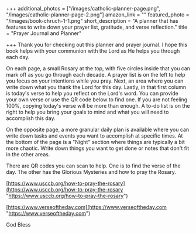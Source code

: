 +++
additional_photos = ["/images/catholic-planner-page.png", "/images/catholic-planner-page-2.png"]
amazon_link = ""
featured_photo = "/images/book-chruch-1-1.png"
short_description = "A planner that has features to write down your prayer list, gratitude, and verse reflection."
title = "Prayer Journal and Planner"

+++
Thank you for checking out this planner and prayer journal. I hope this book helps with your communion with the Lord as He helps you through each day.

On each page, a small Rosary at the top, with five circles inside that you can mark off as you go through each decade. A prayer list is on the left to help you focus on your intentions while you pray. Next, an area where you can write down what you thank the Lord for this day. Lastly, in that first column is today's verse to help you reflect on the Lord's word. You can provide your own verse or use the QR code below to find one. If you are not feeling 100%, copying today's verse will be more than enough. A to-do list is on the right to help you bring your goals to mind and what you will need to accomplish this day.

On the opposite page, a more granular daily plan is available where you can write down tasks and events you want to accomplish at specific times. At the bottom of the page is a "Night" section where things are typically a bit more chaotic. Write down things you want to get done or notes that don't fit in the other areas. 

There are QR codes you can scan to help. One is to find the verse of the day. The other has the Glorious Mysteries and how to pray the Rosary. 

[https://www.usccb.org/how-to-pray-the-rosary](https://www.usccb.org/how-to-pray-the-rosary "https://www.usccb.org/how-to-pray-the-rosary")

[https://www.verseoftheday.com](https://www.verseoftheday.com "https://www.verseoftheday.com")

God Bless